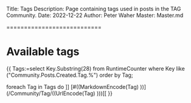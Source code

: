 Title: Tags
Description: Page containing tags used in posts in the TAG Community.
Date: 2022-12-22
Author: Peter Waher
Master: Master.md

===========================

Available tags
==================

{{
Tags:=select
	Key.Substring(28)
from 
	RuntimeCounter 
where 
	Key like ("Community.Posts.Created.Tag.%") 
order by 
	Tag;

foreach Tag in Tags do ]]
[\#((MarkdownEncode(Tag) ))](/Community/Tag/((UrlEncode(Tag) )))[[
}}
